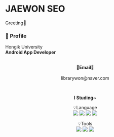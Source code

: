 <div><h1>JAEWON SEO</h1></div>
Greeting👋
<p align="center">
  <h3>📌 Profile</h3>
  Hongik University</br>
  <strong>Android App Developer</strong></br>
</p>

<p align="center">
<br>
<Strong>📧Email📧</Strong><br><br>librarywon@naver.com<br>
</p>
<br>
<p align="center">
    <Strong>I Studing~</Strong><br>
</p>

<p align="center" display="inline-block">
    💡Language <br>
    <img src="https://img.shields.io/badge/Kotlin-7F52FF?style=for-the-badge&logo=Kotlin&logoColor=white">
    <img src="https://img.shields.io/badge/JAVA-FC4C02?style=for-the-badge&logo=Java&logoColor=white"> 
    <img src="https://img.shields.io/badge/Python-3776AB?style=for-the-badge&logo=Python&logoColor=white">
    <img src="https://img.shields.io/badge/C++-00599C?style=for-the-badge&logo=cplusplus&logoColor=white">
</p>
<p align="center" display="inline-block">
    💡Tools <br>
    <img src="https://img.shields.io/badge/Android Studio-3DDC84?style=for-the-badge&logo=Android Studio&logoColor=white">
    <img src="https://img.shields.io/badge/PyCharm-000000?style=for-the-badge&logo=PyCharm&logoColor=white"> 
    <img src="https://img.shields.io/badge/VisualStudio-5C2D91?style=for-the-badge&logo=visualstudio&logoColor=white"/>
</p>
<br>
